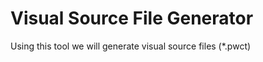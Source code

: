 Visual Source File Generator
============================

Using this tool we will generate visual source files (*.pwct)

